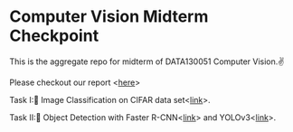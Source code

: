 # Computer Vision Midterm Checkpoint
This is the aggregate repo for midterm of DATA130051 Computer Vision.✌

Please checkout our report <[here](./report.pdf)>

Task I:🎇 Image Classification on CIFAR data set<[link](https://github.com/Cypher30/Computer_Vision/tree/main/midterm)>.

Task II:🎈 Object Detection with Faster R-CNN<[link](https://github.com/403forbiddennn/DATA130051-Computer-Vision/tree/main/midterm-faster-rcnn)> and YOLOv3<[link](https://github.com/super-dainiu/yolov3)>.
